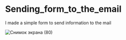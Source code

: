 # Sending_form_to_the_email

I made a simple form to send information to the mail

![Снимок экрана (80)](https://user-images.githubusercontent.com/67589338/103439519-4a208900-4c46-11eb-9738-d378a9a99144.png)

